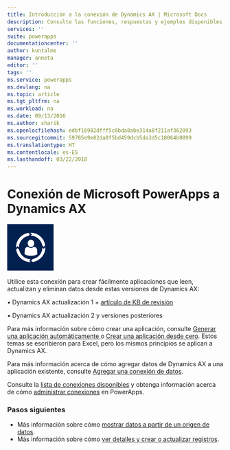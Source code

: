 ```yaml
---
title: Introducción a la conexión de Dynamics AX | Microsoft Docs
description: Consulte las funciones, respuestas y ejemplos disponibles de Dynamics AX.
services: ''
suite: powerapps
documentationcenter: ''
author: kuntalme
manager: anneta
editor: ''
tags: ''
ms.service: powerapps
ms.devlang: na
ms.topic: article
ms.tgt_pltfrm: na
ms.workload: na
ms.date: 09/13/2016
ms.author: sharik
ms.openlocfilehash: edbf16982dfff5c8bda8abe314a8f211af362093
ms.sourcegitcommit: 59785e9e82da8f5bd459dcb5da3d5c18064b0899
ms.translationtype: HT
ms.contentlocale: es-ES
ms.lasthandoff: 03/22/2018
---
```

# <a name="connect-from-microsoft-powerapps-to-dynamics-ax"></a>Conexión de Microsoft PowerApps a Dynamics AX
![Dynamics AX Online](./media/connection-dynamicsax/dynamics-ax.png)

Utilice esta conexión para crear fácilmente aplicaciones que leen, actualizan y eliminan datos desde estas versiones de Dynamics AX:

• Dynamics AX actualización 1 + [artículo de KB de revisión](https://fix.lcs.dynamics.com/Issue/Resolved?kb=3175021&bugId=3762232&qc=75f75fb7cb5de685683dafada9bdc618a7674bc4e299935b567a28ac02489b5c)

• Dynamics AX actualización 2 y versiones posteriores

Para más información sobre cómo crear una aplicación, consulte [Generar una aplicación automáticamente ](../get-started-create-from-data.md) o [Crear una aplicación desde cero](../get-started-create-from-blank.md). Estos temas se escribieron para Excel, pero los mismos principios se aplican a Dynamics AX.

Para más información acerca de cómo agregar datos de Dynamics AX a una aplicación existente, consulte [Agregar una conexión de datos](../add-data-connection.md).

Consulte la [lista de conexiones disponibles](../connections-list.md) y obtenga información acerca de cómo [administrar conexiones](../add-manage-connections.md) en PowerApps.

### <a name="next-steps"></a>Pasos siguientes
* Más información sobre cómo [mostrar datos a partir de un origen de datos](../add-gallery.md).
* Más información sobre cómo [ver detalles y crear o actualizar registros](../add-form.md).

